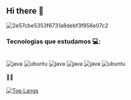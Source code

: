 ## Hi there 👋

![2e57cbe5353f6731a8debf3f958e07c2](https://user-images.githubusercontent.com/102531267/224748344-530eb25d-2838-4c21-9e9c-9f4533b1fc23.jpg)

### Tecnologias que estudamos 💻:
<div style="display : inline_block"><br/>
  <img align="center" alt="java" src="https://img.shields.io/badge/Shell_Script-121011?style=for-the-badge&logo=gnu-bash&logoColor=white" />
  <img align="center" alt="ubuntu" src="https://img.shields.io/badge/SQLite-07405E?style=for-the-badge&logo=sqlite&logoColor=white" />
  <img align="center" alt="java" src="https://img.shields.io/badge/apache%20netbeans-1B6AC6?style=for-the-badge&logo=apache%20netbeans%20IDE&logoColor=white" />
  <img align="center" alt="java" src="https://img.shields.io/badge/Android_Studio-3DDC84?style=for-the-badge&logo=android-studio&logoColor=white" />
  <img align="center" alt="java" src="https://img.shields.io/badge/Java-ED8B00?style=for-the-badge&logo=openjdk&logoColor=white" />
  <img align="center" alt="ubuntu" src="https://img.shields.io/badge/Ubuntu-E95420?style=for-the-badge&logo=ubuntu&logoColor=white" />
</div>

#### 🐱‍💻

[![Top Langs](https://github-readme-stats.vercel.app/api/top-langs/?username=y-leandro&layout=compact)](https://github.com/anuraghazra/github-readme-stats)
